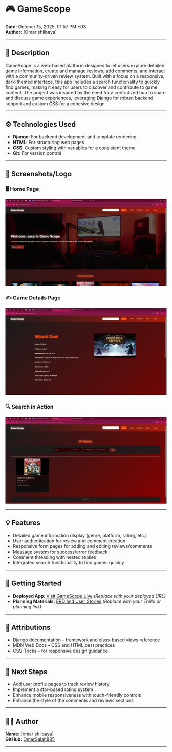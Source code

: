 # 🎮 GameScope

**Date:** October 15, 2025, 01:57 PM +03  
**Author:** [Omar shilbaya]  

---

## 📝 Description

GameScope is a web-based platform designed to let users explore detailed game information, create and manage reviews, add comments, and interact with a community-driven review system. Built with a focus on a responsive, dark-themed interface, this app includes a search functionality to quickly find games, making it easy for users to discover and contribute to game content. The project was inspired by the need for a centralized hub to share and discuss game experiences, leveraging Django for robust backend support and custom CSS for a cohesive design.

---

## ⚙️ Technologies Used
- **Django**: For backend development and template rendering  
- **HTML**: For structuring web pages  
- **CSS**: Custom styling with variables for a consistent theme  
- **Git**: For version control  

---

## 📸 Screenshots/Logo

### 🖥️ Home Page  
![Home Page Screenshot](./gamescope_app/static/images/home1.png)


### ✍️ Game Details Page  
![Game Details Screenshot](./gamescope_app/static/images/game_details.png)


### 🔍 Search in Action  
![Search Screenshot](./gamescope_app/static/images/search.png)




---

## 💡 Features
- Detailed game information display (genre, platform, rating, etc.)  
- User authentication for review and comment creation  
- Responsive form pages for adding and editing reviews/comments  
- Message system for success/error feedback  
- Comment threading with nested replies  
- Integrated search functionality to find games quickly  

---

## 🚀 Getting Started
- **Deployed App**: [Visit GameScope Live](https://example.com/gamescope) *(Replace with your deployed URL)*  
- **Planning Materials**: [ERD and User Stories](https://trello.com/b/example/gamescope-planning) *(Replace with your Trello or planning link)*  

---

## 🙌 Attributions
- Django documentation – framework and class-based views reference  
- MDN Web Docs – CSS and HTML best practices  
- CSS-Tricks – for responsive design guidance  


---


## 🔮 Next Steps
- Add user profile pages to track review history  
- Implement a star-based rating system  
- Enhance mobile responsiveness with touch-friendly controls  
- Enhance the style of the comments and reviews sections 

---

## 🧑‍💻 Author
**Name:** [omar shilbaya]  
**GitHub:** [OmarSalah885](https://github.com/OmarSalah885)

---

